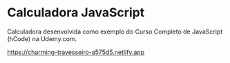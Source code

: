 # Calculadora JavaScript

Calculadora desenvolvida como exemplo do Curso Completo de JavaScript (hCode) na Udemy.com.

https://charming-travesseiro-a575d5.netlify.app
